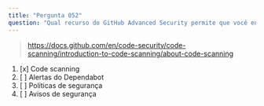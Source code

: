 ```yaml
---
title: "Pergunta 052"
question: "Qual recurso do GitHub Advanced Security permite que você encontre, categorize e priorize correções para problemas novos e existentes em seu código?"
---
```



> https://docs.github.com/en/code-security/code-scanning/introduction-to-code-scanning/about-code-scanning
1. [x] Code scanning
1. [ ] Alertas do Dependabot
1. [ ] Políticas de segurança
1. [ ] Avisos de segurança

